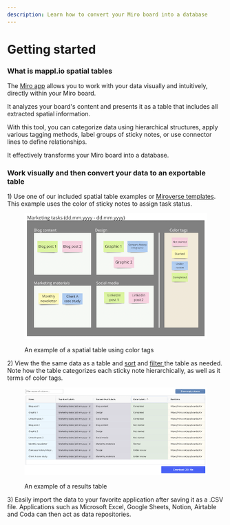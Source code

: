 ```yaml
---
description: Learn how to convert your Miro board into a database
---
```


# Getting started

### What is mappl.io spatial tables

The [Miro app](https://miro.com/marketplace/spatial-tables/) allows you to work with your data visually and intuitively, directly within your Miro board.

It analyzes your board's content and presents it as a table that includes all extracted spatial information.

With this tool, you can categorize data using hierarchical structures, apply various tagging methods, label groups of sticky notes, or use connector lines to define relationships.

It effectively transforms your Miro board into a database.

### **Work visually and then convert your data to an exportable table**

1\) Use one of our included spatial table examples or [Miroverse templates](https://miro.com/miroverse/search/?term=mappl.io). This example uses the color of sticky notes to assign task status.

<figure><img src=".gitbook/assets/GettingStarted_SpatialTables_01 (1).png" alt=""><figcaption><p>An example of a spatial table using color tags</p></figcaption></figure>

2\) View the the same data as a table and [sort](results-tables/sort.md) and [filter ](results-tables/filter.md)the table as needed. Note how the table categorizes each sticky note hierarchically, as well as it terms of color tags.

<figure><img src=".gitbook/assets/GettingStarted_Result_01 (1).png" alt=""><figcaption><p>An example of a results table</p></figcaption></figure>

3\) Easily import the data to your favorite application after saving it as a  .CSV file. Applications such as Microsoft Excel, Google Sheets, Notion, Airtable and Coda can then act as data repositories.
